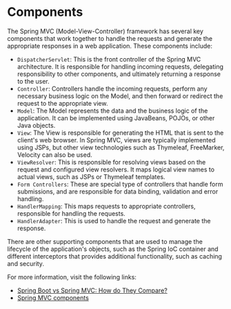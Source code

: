 # Components

The Spring MVC (Model-View-Controller) framework has several key components that work together to handle the requests and generate the appropriate responses in a web application. These components include:

- `DispatcherServlet`: This is the front controller of the Spring MVC architecture. It is responsible for handling incoming requests, delegating responsibility to other components, and ultimately returning a response to the user.
- `Controller`: Controllers handle the incoming requests, perform any necessary business logic on the Model, and then forward or redirect the request to the appropriate view.
- `Model`: The Model represents the data and the business logic of the application. It can be implemented using JavaBeans, POJOs, or other Java objects.
- `View`: The View is responsible for generating the HTML that is sent to the client's web browser. In Spring MVC, views are typically implemented using JSPs, but other view technologies such as Thymeleaf, FreeMarker, Velocity can also be used.
- `ViewResolver`: This is responsible for resolving views based on the request and configured view resolvers. It maps logical view names to actual views, such as JSPs or Thymeleaf templates.
- `Form Controllers`: These are special type of controllers that handle form submissions, and are responsible for data binding, validation and error handling.
- `HandlerMapping`: This maps requests to appropriate controllers, responsible for handling the requests.
- `HandlerAdapter`: This is used to handle the request and generate the response.

There are other supporting components that are used to manage the lifecycle of the application's objects, such as the Spring IoC container and different interceptors that provides additional functionality, such as caching and security.

For more information, visit the following links:

- [Spring Boot vs Spring MVC: How do They Compare?](https://rollbar.com/blog/spring-boot-vs-spring-mvc-how-do-they-compare/)
- [Spring MVC components](http://makble.com/spring-mvc-components)
